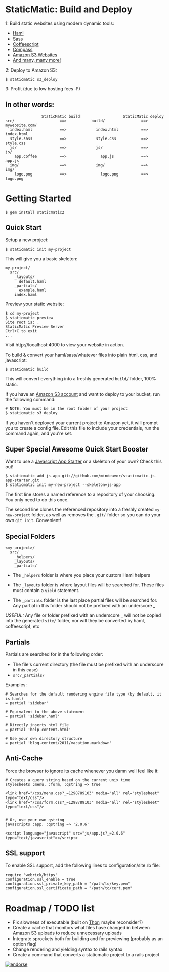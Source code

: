 # StaticMatic: Build and Deploy

1: Build static websites using modern dynamic tools:

- [Haml](http://haml-lang.com/)
- [Sass](http://sass-lang.com/)
- [Coffeescript](http://jashkenas.github.com/coffee-script/)
- [Compass](compass-style.org)
- [Amazon S3 Websites](http://aws.typepad.com/aws/2011/02/host-your-static-website-on-amazon-s3.html)
- [And many, many more!](https://github.com/rtomayko/tilt#readme)

2: Deploy to Amazon S3:

    $ staticmatic s3_deploy

3: Profit (due to low hosting fees :P)

## In other words:

                    StaticMatic build                   StaticMatic deploy
    src/                    ==>           build/                ==>           mywebsite.com/
      index.haml            ==>             index.html          ==>             index.html
      style.sass            ==>             style.css           ==>             style.css
      js/                   ==>             js/                 ==>             js/
        app.coffee          ==>               app.js            ==>               app.js
      img/                  ==>             img/                ==>             img/
        logo.png            ==>               logo.png          ==>               logo.png

# Getting Started

    $ gem install staticmatic2

## Quick Start

Setup a new project:

    $ staticmatic init my-project

This will give you a basic skeleton:

    my-project/
      src/
        _layouts/
          default.haml
        _partials/
          example.haml
        index.haml

Preview your static website:

    $ cd my-project
    $ staticmatic preview
    Site root is: .
    StaticMatic Preview Server
    Ctrl+C to exit
    ...

Visit http://localhost:4000 to view your website in action.

To build & convert your haml/sass/whatever files into plain html, css, and javascript:

    $ staticmatic build
    
This will convert everything into a freshly generated `build/` folder, 100% static.

If you have an [Amazon S3 account](http://aws.amazon.com/s3/) and want to deploy to your bucket, run the following command:

    # NOTE: You must be in the root folder of your project
    $ staticmatic s3_deploy

If you haven't deployed your current project to Amazon yet, it will prompt you to create a config file. Edit this file to include your credentials, run the command again, and you're set.

## Super Special Awesome Quick Start Booster

Want to use a [Javascript App Starter](https://github.com/mindeavor/staticmatic-js-app-starter) or a skeleton of your own? Check this out!

    $ staticmatic add js-app git://github.com/mindeavor/staticmatic-js-app-starter.git
    $ staticmatic init my-new-project --skeleton=js-app

The first line stores a named reference to a repository of your choosing. You only need to do this once.

The second line clones the referenced repository into a freshly created `my-new-project` folder, as well as removes the `.git/` folder so you can do your own `git init`. Convenient!

## Special Folders

    <my-project>/
      src/
        _helpers/
        _layouts/
        _partials/

- The `_helpers` folder is where you place your custom Haml helpers

- The `_layouts` folder is where layout files will be searched for. These files must contain a `yield` statement.

- The `_partials` folder is the last place partial files will be searched for. Any partial in this folder should not be prefixed with an underscore _

*USEFUL:* Any file or folder prefixed with an underscore _ will not be copied into the generated `site/` folder, nor will they be converted by haml, coffeescript, etc

## Partials

Partials are searched for in the following order:

- The file's current directory (the file must be prefixed with an underscore in this case)
- `src/_partials/`

Examples:

    # Searches for the default rendering engine file type (by default, it is haml)
    = partial 'sidebar'
    
    # Equivalent to the above statement
    = partial 'sidebar.haml'
    
    # Directly inserts html file
    = partial 'help-content.html'
    
    # Use your own directory structure
    = partial 'blog-content/2011/vacation.markdown'

## Anti-Cache

Force the browser to ignore its cache whenever you damn well feel like it:

    # Creates a query string based on the current unix time
    stylesheets :menu, :form, :qstring => true
    
    <link href="/css/menu.css?_=1298789103" media="all" rel="stylesheet" type="text/css"/>
    <link href="/css/form.css?_=1298789103" media="all" rel="stylesheet" type="text/css"/>
    
    
    # Or, use your own qstring
    javascripts :app, :qstring => '2.0.6'

    <script language="javascript" src="js/app.js?_=2.0.6" type="text/javascript"></script>

## SSL support

To enable SSL support, add the following lines to configuration/site.rb file:
    
    require 'webrick/https'
    configuration.ssl_enable = true
    configuration.ssl_private_key_path = "/path/to/key.pem"
    configuration.ssl_certificate_path = "/path/to/cert.pem"

# Roadmap / TODO list

- Fix slowness of executable (built on [Thor](https://github.com/wycats/thor); maybe reconsider?)
- Create a cache that monitors what files have changed in between Amazon S3 uploads to reduce unnecessary uploads
- Integrate sprockets both for building and for previewing (probably as an option flag)
- Change rendering and yielding syntax to rails syntax
- Create a command that converts a staticmatic project to a rails project

[![endorse](http://api.coderwall.com/mindeavor/endorse.png)](http://coderwall.com/mindeavor)
